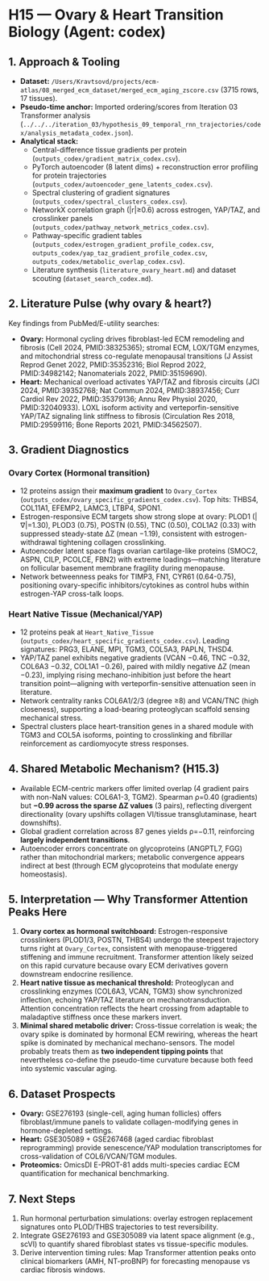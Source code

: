 # H15 — Ovary & Heart Transition Biology (Agent: codex)

## 1. Approach & Tooling
- **Dataset:** `/Users/Kravtsovd/projects/ecm-atlas/08_merged_ecm_dataset/merged_ecm_aging_zscore.csv` (3715 rows, 17 tissues).
- **Pseudo-time anchor:** Imported ordering/scores from Iteration 03 Transformer analysis (`../../../iteration_03/hypothesis_09_temporal_rnn_trajectories/codex/analysis_metadata_codex.json`).
- **Analytical stack:**
  - Central-difference tissue gradients per protein (`outputs_codex/gradient_matrix_codex.csv`).
  - PyTorch autoencoder (8 latent dims) + reconstruction error profiling for protein trajectories (`outputs_codex/autoencoder_gene_latents_codex.csv`).
  - Spectral clustering of gradient signatures (`outputs_codex/spectral_clusters_codex.csv`).
  - NetworkX correlation graph (|r|≥0.6) across estrogen, YAP/TAZ, and crosslinker panels (`outputs_codex/pathway_network_metrics_codex.csv`).
  - Pathway-specific gradient tables (`outputs_codex/estrogen_gradient_profile_codex.csv`, `outputs_codex/yap_taz_gradient_profile_codex.csv`, `outputs_codex/metabolic_overlap_codex.csv`).
  - Literature synthesis (`literature_ovary_heart.md`) and dataset scouting (`dataset_search_codex.md`).

## 2. Literature Pulse (why ovary & heart?)
Key findings from PubMed/E-utility searches:
- **Ovary:** Hormonal cycling drives fibroblast-led ECM remodeling and fibrosis (Cell 2024, PMID:38325365); stromal ECM, LOX/TGM enzymes, and mitochondrial stress co-regulate menopausal transitions (J Assist Reprod Genet 2022, PMID:35352316; Biol Reprod 2022, PMID:34982142; Nanomaterials 2022, PMID:35159690).
- **Heart:** Mechanical overload activates YAP/TAZ and fibrosis circuits (JCI 2024, PMID:39352768; Nat Commun 2024, PMID:38937456; Curr Cardiol Rev 2022, PMID:35379136; Annu Rev Physiol 2020, PMID:32040933). LOXL isoform activity and verteporfin-sensitive YAP/TAZ signaling link stiffness to fibrosis (Circulation Res 2018, PMID:29599116; Bone Reports 2021, PMID:34562507).

## 3. Gradient Diagnostics
### Ovary Cortex (Hormonal transition)
- 12 proteins assign their **maximum gradient** to `Ovary_Cortex` (`outputs_codex/ovary_specific_gradients_codex.csv`). Top hits: THBS4, COL11A1, EFEMP2, LAMC3, LTBP4, SPON1.
- Estrogen-responsive ECM targets show strong slope at ovary: PLOD1 (|∇|=1.30), PLOD3 (0.75), POSTN (0.55), TNC (0.50), COL1A2 (0.33) with suppressed steady-state ΔZ (mean −1.19), consistent with estrogen-withdrawal tightening collagen crosslinking.
- Autoencoder latent space flags ovarian cartilage-like proteins (SMOC2, ASPN, CILP, PCOLCE, FBN2) with extreme loadings—matching literature on follicular basement membrane fragility during menopause.
- Network betweenness peaks for TIMP3, FN1, CYR61 (0.64-0.75), positioning ovary-specific inhibitors/cytokines as control hubs within estrogen-YAP cross-talk loops.

### Heart Native Tissue (Mechanical/YAP)
- 12 proteins peak at `Heart_Native_Tissue` (`outputs_codex/heart_specific_gradients_codex.csv`). Leading signatures: PRG3, ELANE, MPI, TGM3, COL5A3, PAPLN, THSD4.
- YAP/TAZ panel exhibits negative gradients (VCAN −0.46, TNC −0.32, COL6A3 −0.32, COL1A1 −0.26), paired with mildly negative ΔZ (mean −0.23), implying rising mechano-inhibition just before the heart transition point—aligning with verteporfin-sensitive attenuation seen in literature.
- Network centrality ranks COL6A1/2/3 (degree ≥8) and VCAN/TNC (high closeness), supporting a load-bearing proteoglycan scaffold sensing mechanical stress.
- Spectral clusters place heart-transition genes in a shared module with TGM3 and COL5A isoforms, pointing to crosslinking and fibrillar reinforcement as cardiomyocyte stress responses.

## 4. Shared Metabolic Mechanism? (H15.3)
- Available ECM-centric markers offer limited overlap (4 gradient pairs with non-NaN values: COL6A1-3, TGM2). Spearman ρ=0.40 (gradients) but **−0.99 across the sparse ΔZ values** (3 pairs), reflecting divergent directionality (ovary upshifts collagen VI/tissue transglutaminase, heart downshifts).
- Global gradient correlation across 87 genes yields ρ=−0.11, reinforcing **largely independent transitions**.
- Autoencoder errors concentrate on glycoproteins (ANGPTL7, FGG) rather than mitochondrial markers; metabolic convergence appears indirect at best (through ECM glycoproteins that modulate energy homeostasis).

## 5. Interpretation — Why Transformer Attention Peaks Here
1. **Ovary cortex as hormonal switchboard:** Estrogen-responsive crosslinkers (PLOD1/3, POSTN, THBS4) undergo the steepest trajectory turns right at `Ovary_Cortex`, consistent with menopause-triggered stiffening and immune recruitment. Transformer attention likely seized on this rapid curvature because ovary ECM derivatives govern downstream endocrine resilience.
2. **Heart native tissue as mechanical threshold:** Proteoglycan and crosslinking enzymes (COL6A3, VCAN, TGM3) show synchronized inflection, echoing YAP/TAZ literature on mechanotransduction. Attention concentration reflects the heart crossing from adaptable to maladaptive stiffness once these markers invert.
3. **Minimal shared metabolic driver:** Cross-tissue correlation is weak; the ovary spike is dominated by hormonal ECM rewiring, whereas the heart spike is dominated by mechanical mechano-sensors. The model probably treats them as **two independent tipping points** that nevertheless co-define the pseudo-time curvature because both feed into systemic vascular aging.

## 6. Dataset Prospects
- **Ovary:** GSE276193 (single-cell, aging human follicles) offers fibroblast/immune panels to validate collagen-modifying genes in hormone-depleted settings.
- **Heart:** GSE305089 + GSE267468 (aged cardiac fibroblast reprogramming) provide senescence/YAP modulation transcriptomes for cross-validation of COL6/VCAN/TGM modules.
- **Proteomics:** OmicsDI E-PROT-81 adds multi-species cardiac ECM quantification for mechanical benchmarking.

## 7. Next Steps
1. Run hormonal perturbation simulations: overlay estrogen replacement signatures onto PLOD/THBS trajectories to test reversibility.
2. Integrate GSE276193 and GSE305089 via latent space alignment (e.g., scVI) to quantify shared fibroblast states vs tissue-specific modules.
3. Derive intervention timing rules: Map Transformer attention peaks onto clinical biomarkers (AMH, NT-proBNP) for forecasting menopause vs cardiac fibrosis windows.
